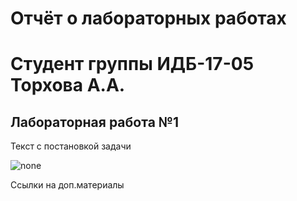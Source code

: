 # Отчёт о лабораторных работах
# Студент группы ИДБ-17-05 Торхова А.А.
## Лабораторная работа №1
Текст с постановкой задачи 

![none](https://github.com/torkhunok/torkhova.github.io/blob/master/model.png)

Ссылки на доп.материалы 
